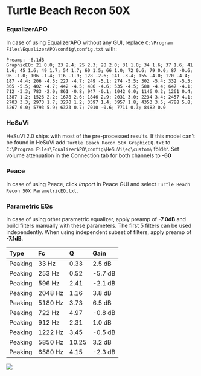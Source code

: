 # Turtle Beach Recon 50X

### EqualizerAPO
In case of using EqualizerAPO without any GUI, replace `C:\Program Files\EqualizerAPO\config\config.txt`
with:
```
Preamp: -6.1dB
GraphicEQ: 21 0.0; 23 2.4; 25 2.3; 28 2.0; 31 1.8; 34 1.6; 37 1.6; 41 1.6; 45 1.6; 49 1.7; 54 1.7; 60 1.5; 66 1.0; 72 0.6; 79 0.0; 87 -0.6; 96 -1.0; 106 -1.4; 116 -1.9; 128 -2.6; 141 -3.4; 155 -4.0; 170 -4.4; 187 -4.4; 206 -4.5; 227 -4.7; 249 -5.1; 274 -5.5; 302 -5.4; 332 -5.5; 365 -5.5; 402 -4.7; 442 -4.5; 486 -4.6; 535 -4.5; 588 -4.4; 647 -4.1; 712 -3.3; 783 -2.0; 861 -0.8; 947 -0.1; 1042 0.0; 1146 0.2; 1261 0.4; 1387 1.2; 1526 2.2; 1678 2.6; 1846 2.9; 2031 3.0; 2234 3.4; 2457 4.1; 2703 3.3; 2973 1.7; 3270 1.2; 3597 1.4; 3957 1.8; 4353 3.5; 4788 5.8; 5267 6.0; 5793 5.9; 6373 0.7; 7010 -0.6; 7711 0.3; 8482 0.0
```

### HeSuVi
HeSuVi 2.0 ships with most of the pre-processed results. If this model can't be found in HeSuVi add
`Turtle Beach Recon 50X GraphicEQ.txt` to `C:\Program Files\EqualizerAPO\config\HeSuVi\eq\custom\` folder.
Set volume attenuation in the Connection tab for both channels to **-60**

### Peace
In case of using Peace, click *Import* in Peace GUI and select `Turtle Beach Recon 50X ParametricEQ.txt`.

### Parametric EQs
In case of using other parametric equalizer, apply preamp of **-7.0dB** and build filters manually
with these parameters. The first 5 filters can be used independently.
When using independent subset of filters, apply preamp of **-7.1dB**.

| Type    | Fc      |     Q | Gain    |
|:--------|:--------|:------|:--------|
| Peaking | 33 Hz   |  0.33 | 2.5 dB  |
| Peaking | 253 Hz  |  0.52 | -5.7 dB |
| Peaking | 596 Hz  |  2.41 | -2.1 dB |
| Peaking | 2048 Hz |  1.16 | 3.8 dB  |
| Peaking | 5180 Hz |  3.73 | 6.5 dB  |
| Peaking | 722 Hz  |  4.97 | -0.8 dB |
| Peaking | 912 Hz  |  2.31 | 1.0 dB  |
| Peaking | 1222 Hz |  3.45 | -0.5 dB |
| Peaking | 5850 Hz | 10.25 | 3.2 dB  |
| Peaking | 6580 Hz |  4.15 | -2.3 dB |

![](https://raw.githubusercontent.com/jaakkopasanen/AutoEq/master/results/rtings/avg/Turtle%20Beach%20Recon%2050X/Turtle%20Beach%20Recon%2050X.png)